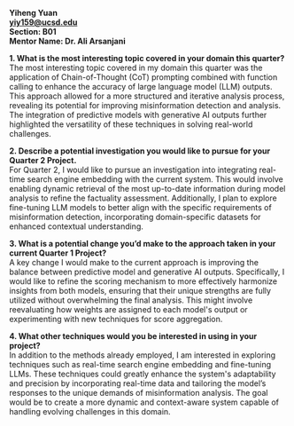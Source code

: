 **Yiheng Yuan**\
**yiy159@ucsd.edu**\
**Section: B01**\
**Mentor Name: Dr. Ali Arsanjani**

**1. What is the most interesting topic covered in your domain this quarter?**\
The most interesting topic covered in my domain this quarter was the application of Chain-of-Thought (CoT) prompting combined with function calling to enhance the accuracy of large language model (LLM) outputs. This approach allowed for a more structured and iterative analysis process, revealing its potential for improving misinformation detection and analysis. The integration of predictive models with generative AI outputs further highlighted the versatility of these techniques in solving real-world challenges.

**2. Describe a potential investigation you would like to pursue for your Quarter 2 Project.**\
For Quarter 2, I would like to pursue an investigation into integrating real-time search engine embedding with the current system. This would involve enabling dynamic retrieval of the most up-to-date information during model analysis to refine the factuality assessment. Additionally, I plan to explore fine-tuning LLM models to better align with the specific requirements of misinformation detection, incorporating domain-specific datasets for enhanced contextual understanding.

**3. What is a potential change you’d make to the approach taken in your current Quarter 1 Project?**\
A key change I would make to the current approach is improving the balance between predictive model and generative AI outputs. Specifically, I would like to refine the scoring mechanism to more effectively harmonize insights from both models, ensuring that their unique strengths are fully utilized without overwhelming the final analysis. This might involve reevaluating how weights are assigned to each model's output or experimenting with new techniques for score aggregation.

**4. What other techniques would you be interested in using in your project?**\
In addition to the methods already employed, I am interested in exploring techniques such as real-time search engine embedding and fine-tuning LLMs. These techniques could greatly enhance the system's adaptability and precision by incorporating real-time data and tailoring the model’s responses to the unique demands of misinformation analysis. The goal would be to create a more dynamic and context-aware system capable of handling evolving challenges in this domain.
